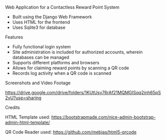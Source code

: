 Web Application for a Contactless Reward Point System
- Built using the Django Web Framework
- Uses HTML for the frontend
- Uses Sqlite3 for database

Features
- Fully functional login system
- Site administration is included for authorized accounts, wherein databases can be managed
- Supports different platforms and browsers 
- Allows for claiming reward points by scanning a QR code
- Records log activity when a QR code is scanned

Screenshots and Video Footage

https://drive.google.com/drive/folders/1KUtUsy76rAf21MQMGISqq2inh65pS2vU?usp=sharing

Credits

HTML Template used: https://bootstrapmade.com/nice-admin-bootstrap-admin-html-template/

QR Code Reader used: https://github.com/mebjas/html5-qrcode
